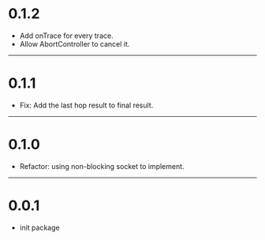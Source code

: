# 0.1.2

- Add onTrace for every trace.
- Allow AbortController to cancel it.

---

# 0.1.1

- Fix: Add the last hop result to final result.

---

# 0.1.0

- Refactor: using non-blocking socket to implement.

---

# 0.0.1

- init package
